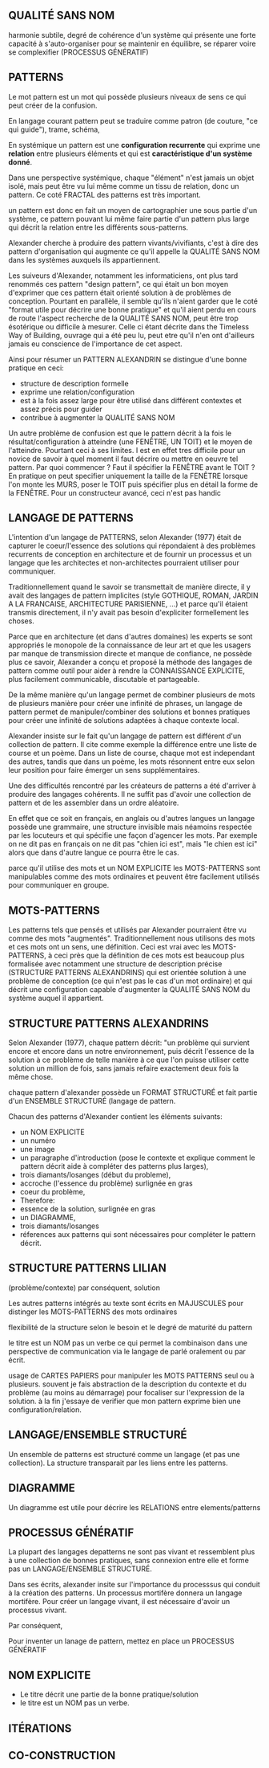 ## QUALITÉ SANS NOM

harmonie subtile, degré de cohérence d'un système qui présente une forte capacité à s'auto-organiser pour se maintenir en équilibre, se réparer voire se complexifier (PROCESSUS GÉNÉRATIF)

## PATTERNS

Le mot pattern est un mot qui possède plusieurs niveaux de sens ce qui peut créer de la confusion.

En langage courant pattern peut se traduire comme patron (de couture, "ce qui guide"), trame, schéma, 

En systémique un pattern est une **configuration recurrente** qui exprime une **relation** entre plusieurs éléments et qui est **caractéristique d'un système donné**.

Dans une perspective systémique, chaque "élément" n'est jamais un objet isolé, mais peut être vu lui même comme un tissu de relation, donc un pattern. Ce coté FRACTAL des patterns est très important.

un pattern est donc en fait un moyen de cartographier une sous partie d'un système, ce pattern pouvant lui même faire partie d'un pattern plus large qui décrit la relation entre les différents sous-patterns.

Alexander cherche à produire des pattern vivants/vivifiants, c'est à dire des pattern d'organisation qui augmente ce qu'il appelle la QUALITÉ SANS NOM dans les systèmes auxquels ils appartiennent.

Les suiveurs d'Alexander, notamment les informaticiens, ont plus tard renommés ces pattern "design pattern", ce qui était un bon moyen d'exprimer que ces pattern était orienté solution à de problèmes de conception. Pourtant en parallèle, il semble qu'ils n'aient garder que le coté "format utile pour décrire une bonne pratique" et qu'il aient perdu en cours de route l'aspect recherche de la QUALITÉ SANS NOM, peut être trop ésotérique ou difficile à mesurer. Celle ci étant décrite dans the Timeless Way of Building, ouvrage qui a été peu lu, peut etre qu'il n'en ont d'ailleurs jamais eu conscience de l'importance de cet aspect.

Ainsi pour résumer un PATTERN ALEXANDRIN se distingue d'une bonne pratique en ceci:
- structure de description formelle
- exprime une relation/configuration
- est à la fois assez large pour être utilisé dans différent contextes et assez précis pour guider
- contribue à augmenter la QUALITÉ SANS NOM

Un autre problème de confusion est que le pattern décrit à la fois le résultat/configuration à atteindre (une FENÊTRE, UN TOIT) et le moyen de l'atteindre. Pourtant ceci à ses limites. I est en effet tres difficile pour un novice de savoir à quel moment il faut décrire ou mettre en oeuvre tel pattern. Par quoi commencer ? Faut il spécifier la FENÊTRE avant le TOIT ? En pratique on peut specifier uniquement la taille de la FENÊTRE lorsque l'on monte les MURS, poser le TOIT puis spécifier plus en détail la forme de la FENÊTRE. Pour un constructeur avancé, ceci n'est pas handic

## LANGAGE DE PATTERNS

L'intention d'un langage de PATTERNS, selon Alexander (1977) était de capturer le coeur/l'essence des solutions qui répondaient à des problèmes recurrents de conception en architecture et de fournir un processus et un langage que les architectes et non-architectes pourraient utiliser pour communiquer.

Traditionnellement quand le savoir se transmettait de manière directe, il y avait des langages de pattern implicites (style GOTHIQUE, ROMAN, JARDIN A LA FRANCAISE, ARCHITECTURE PARISIENNE, ...) et parce qu'il étaient transmis directement, il n'y avait pas besoin d'expliciter formellement les choses.

Parce que en architecture (et dans d'autres domaines) les experts se sont appropriés le monopole de la connaissance de leur art et que les usagers par manque de transmission directe et manque de confiance, ne possède plus ce savoir, Alexander a conçu et proposé la méthode des langages de pattern comme outil pour aider à rendre la CONNAISSANCE EXPLICITE, plus facilement communicable, discutable et partageable.

De la même manière qu'un langage permet de combiner plusieurs de mots de plusieurs manière pour créer une infinité de phrases, un langage de pattern permet de manipuler/combiner des solutions et bonnes pratiques pour créer une infinité de solutions adaptées à chaque contexte local.

Alexander insiste sur le fait qu'un langage de pattern est différent d'un collection de pattern. Il cite comme exemple la différence entre une liste de course et un poème. Dans un liste de course, chaque mot est independant des autres, tandis que dans un poème, les mots résonnent entre eux selon leur position pour faire émerger un sens supplémentaires.

Une des difficultés rencontré par les créateurs de patterns a été d'arriver à produire des langages cohérents. Il ne suffit pas d'avoir une collection de pattern et de les assembler dans un ordre aléatoire. 

En effet que ce soit en français, en anglais ou d'autres langues un langage possède une grammaire, une structure invisible mais néamoins respectée par les locuteurs et qui spécifie une façon d'agencer les mots. Par exemple on ne dit pas en français on ne dit pas "chien ici est", mais "le chien est ici" alors que dans d'autre langue ce pourra être le cas.

parce qu'il utilise des mots et un NOM EXPLICITE les MOTS-PATTERNS sont manipulables comme des mots ordinaires et peuvent être facilement utilisés pour communiquer en groupe. 

## MOTS-PATTERNS

Les patterns tels que pensés et utilisés par Alexander pourraient être vu comme des mots "augmentés". Traditionnellement nous utilisons des mots et ces mots ont un sens, une définition. Ceci est vrai avec les MOTS-PATTERNS, à ceci près que la définition de ces mots est beaucoup plus formalisée avec notamment une structure de description précise (STRUCTURE PATTERNS ALEXANDRINS) qui est orientée solution à une problème de conception (ce qui n'est pas le cas d'un mot ordinaire) et qui décrit une configuration capable d'augmenter la QUALITÉ SANS NOM du système auquel il appartient.


## STRUCTURE PATTERNS ALEXANDRINS

Selon Alexander (1977), chaque pattern décrit: "un problème qui survient encore et encore dans un notre environnement, puis décrit l'essence de la solution à ce problème de telle manière à ce que l'on puisse utiliser cette solution un million de fois, sans jamais refaire exactement deux fois la même chose.

chaque pattern d'alexander possède un FORMAT STRUCTURÉ et fait partie d'un ENSEMBLE STRUCTURÉ (langage de pattern.


Chacun des patterns d'Alexander contient les éléments suivants:
- un NOM EXPLICITE
- un numéro
- une image 
- un paragraphe d'introduction (pose le contexte et explique comment le pattern décrit aide à compléter des patterns plus larges), 
- trois diamants/losanges (début du probleme), 
- accroche (l'essence du problème) surlignée en gras
- coeur du problème, 
- Therefore:
- essence de la solution, surlignée en gras
- un DIAGRAMME, 
- trois diamants/losanges
- réferences aux patterns qui sont nécessaires pour compléter le pattern décrit. 

## STRUCTURE PATTERNS LILIAN

(problème/contexte)
par conséquent,
solution

Les autres patterns intégrés au texte sont écrits en MAJUSCULES pour distinger les MOTS-PATTERNS des mots ordinaires

flexibilité de la structure selon le besoin et le degré de maturité du pattern

le titre est un NOM pas un verbe ce qui permet la combinaison dans une perspective de communication via le langage de parlé oralement ou par écrit.

usage de CARTES PAPIERS pour manipuler les MOTS PATTERNS seul ou à plusieurs.
souvent je fais abstraction de la description du contexte et du problème (au moins au démarrage) pour focaliser sur l'expression de la solution.
à la fin j'essaye de verifier que mon pattern exprime bien une configuration/relation.

## LANGAGE/ENSEMBLE STRUCTURÉ

Un ensemble de patterns est structuré comme un langage (et pas une collection). La structure transparait par les liens entre les patterns.

## DIAGRAMME

Un diagramme est utile pour décrire les RELATIONS entre elements/patterns

## PROCESSUS GÉNÉRATIF

La plupart des langages depatterns ne sont pas vivant et ressemblent plus à une collection de bonnes pratiques, sans connexion entre elle et forme pas un LANGAGE/ENSEMBLE STRUCTURÉ.

Dans ses écrits, alexander insite sur l'importance du processsus qui conduit à la création des patterns. Un processus mortifère donnera un langage mortifère. Pour créer un langage vivant, il est nécessaire d'avoir un processus vivant.

Par conséquent,

Pour inventer un lanage de pattern, mettez en place un PROCESSUS GÉNÉRATIF
 

## NOM EXPLICITE

- Le titre décrit une partie de la bonne pratique/solution
- le titre est un NOM pas un verbe.

## ITÉRATIONS


## CO-CONSTRUCTION

